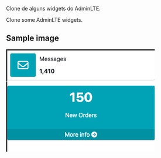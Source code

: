 Clone de alguns widgets do AdminLTE.

Clone some AdminLTE widgets.

## Sample image
![alt text](sample.png)
